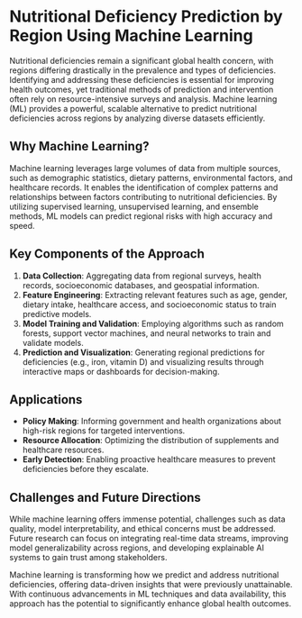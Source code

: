 # Nutritional Deficiency Prediction by Region Using Machine Learning

Nutritional deficiencies remain a significant global health concern, with regions differing drastically in the prevalence and types of deficiencies. Identifying and addressing these deficiencies is essential for improving health outcomes, yet traditional methods of prediction and intervention often rely on resource-intensive surveys and analysis. Machine learning (ML) provides a powerful, scalable alternative to predict nutritional deficiencies across regions by analyzing diverse datasets efficiently.

## Why Machine Learning?
Machine learning leverages large volumes of data from multiple sources, such as demographic statistics, dietary patterns, environmental factors, and healthcare records. It enables the identification of complex patterns and relationships between factors contributing to nutritional deficiencies. By utilizing supervised learning, unsupervised learning, and ensemble methods, ML models can predict regional risks with high accuracy and speed.

## Key Components of the Approach
1. **Data Collection**: Aggregating data from regional surveys, health records, socioeconomic databases, and geospatial information.
2. **Feature Engineering**: Extracting relevant features such as age, gender, dietary intake, healthcare access, and socioeconomic status to train predictive models.
3. **Model Training and Validation**: Employing algorithms such as random forests, support vector machines, and neural networks to train and validate models.
4. **Prediction and Visualization**: Generating regional predictions for deficiencies (e.g., iron, vitamin D) and visualizing results through interactive maps or dashboards for decision-making.

## Applications
- **Policy Making**: Informing government and health organizations about high-risk regions for targeted interventions.
- **Resource Allocation**: Optimizing the distribution of supplements and healthcare resources.
- **Early Detection**: Enabling proactive healthcare measures to prevent deficiencies before they escalate.

## Challenges and Future Directions
While machine learning offers immense potential, challenges such as data quality, model interpretability, and ethical concerns must be addressed. Future research can focus on integrating real-time data streams, improving model generalizability across regions, and developing explainable AI systems to gain trust among stakeholders.

Machine learning is transforming how we predict and address nutritional deficiencies, offering data-driven insights that were previously unattainable. With continuous advancements in ML techniques and data availability, this approach has the potential to significantly enhance global health outcomes.


